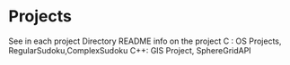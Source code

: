 # Projects
See in each project Directory README info on the project
C : OS Projects, RegularSudoku,ComplexSudoku
C++: GIS Project, SphereGridAPI
